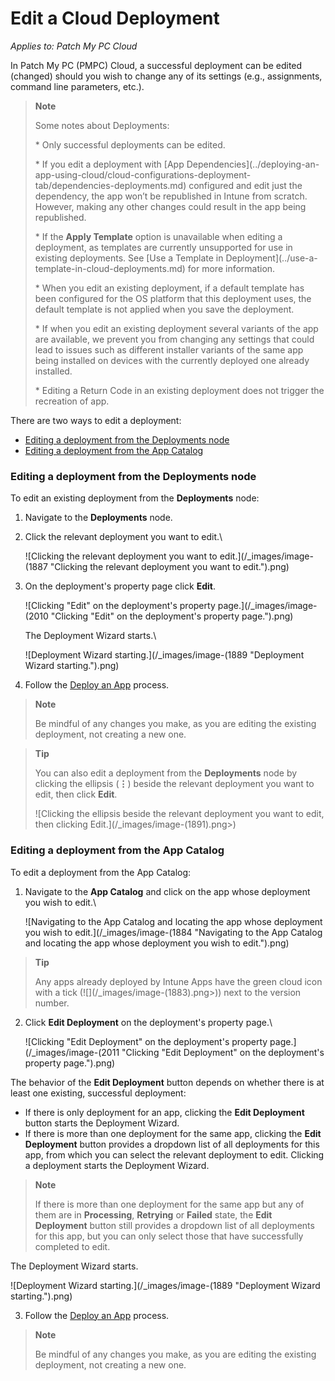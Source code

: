 # Edit a Cloud Deployment

_Applies to: Patch My PC Cloud_

In Patch My PC (PMPC) Cloud, a successful deployment can be edited (changed) should you wish to change any of its settings (e.g., assignments, command line parameters, etc.).

> **Note**
>
> Some notes about Deployments:
>
> \* Only successful deployments can be edited.
>
> \* If you edit a deployment with \[App Dependencies]\(../deploying-an-app-using-cloud/cloud-configurations-deployment-tab/dependencies-deployments.md) configured and edit just the dependency, the app won’t be republished in Intune from scratch. However, making any other changes could result in the app being republished.
>
> \* If the **Apply Template** option is unavailable when editing a deployment, as templates are currently unsupported for use in existing deployments. See \[Use a Template in Deployment]\(../use-a-template-in-cloud-deployments.md) for more information.
>
> \* When you edit an existing deployment, if a default template has been configured for the OS platform that this deployment uses, the default template is not applied when you save the deployment.
>
> \* If when you edit an existing deployment several variants of the app are available, we prevent you from changing any settings that could lead to issues such as different installer variants of the same app being installed on devices with the currently deployed one already installed.
>
> \* Editing a Return Code in an existing deployment does not trigger the recreation of app.

There are two ways to edit a deployment:

* [Editing a deployment from the Deployments node](edit-a-cloud-deployment.md#editing-a-deployment-from-the-deployments-node)
* [Editing a deployment from the App Catalog](edit-a-cloud-deployment.md#editing-a-deployment-from-the-app-catalog)

### Editing a deployment from the Deployments node

To edit an existing deployment from the **Deployments** node:

1. Navigate to the **Deployments** node.
2.  Click the relevant deployment you want to edit.\\

    ![Clicking the relevant deployment you want to edit.](/_images/image-(1887 "Clicking the relevant deployment you want to edit.").png)
3.  On the deployment's property page click **Edit**.

    ![Clicking "Edit" on the deployment's property page.](/_images/image-(2010 "Clicking \"Edit\" on the deployment's property page.").png)

    The Deployment Wizard starts.\\

    ![Deployment Wizard starting.](/_images/image-(1889 "Deployment Wizard starting.").png)
4. Follow the [Deploy an App](../deploying-an-app-using-cloud/) process.

> **Note**
>
> Be mindful of any changes you make, as you are editing the existing deployment, not creating a new one.

> **Tip**
>
> You can also edit a deployment from the **Deployments** node by clicking the ellipsis (**⋮**) beside the relevant deployment you want to edit, then click **Edit**.
>
> !\[Clicking the ellipsis beside the relevant deployment you want to edit, then clicking Edit.]\(/\_images/image-(1891).png>)

### Editing a deployment from the App Catalog

To edit a deployment from the App Catalog:

1.  Navigate to the **App Catalog** and click on the app whose deployment you wish to edit.\\

    ![Navigating to the App Catalog and locating the app whose deployment you wish to edit.](/_images/image-(1884 "Navigating to the App Catalog and locating the app whose deployment you wish to edit.").png)

> **Tip**
>
> Any apps already deployed by Intune Apps have the green cloud icon with a tick (!\[]\(/\_images/image-(1883).png>)) next to the version number.

2.  Click **Edit Deployment** on the deployment's property page.\\

    ![Clicking "Edit Deployment" on the deployment's property page.](/_images/image-(2011 "Clicking \"Edit Deployment\" on the deployment's property page.").png)

The behavior of the **Edit Deployment** button depends on whether there is at least one existing, successful deployment:

* If there is only deployment for an app, clicking the **Edit Deployment** button starts the Deployment Wizard.
* If there is more than one deployment for the same app, clicking the **Edit Deployment** button provides a dropdown list of all deployments for this app, from which you can select the relevant deployment to edit. Clicking a deployment starts the Deployment Wizard.

> **Note**
>
> If there is more than one deployment for the same app but any of them are in **Processing**, **Retrying** or **Failed** state, the **Edit Deployment** button still provides a dropdown list of all deployments for this app, but you can only select those that have successfully completed to edit.

The Deployment Wizard starts.

![Deployment Wizard starting.](/_images/image-(1889 "Deployment Wizard starting.").png)

3. Follow the [Deploy an App](../deploying-an-app-using-cloud/) process.

> **Note**
>
> Be mindful of any changes you make, as you are editing the existing deployment, not creating a new one.
